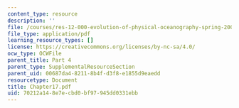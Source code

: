 ```yaml
---
content_type: resource
description: ''
file: /courses/res-12-000-evolution-of-physical-oceanography-spring-2007/70212a148e7ecbd0bf97945dd0331ebb_Chapter17.pdf
file_type: application/pdf
learning_resource_types: []
license: https://creativecommons.org/licenses/by-nc-sa/4.0/
ocw_type: OCWFile
parent_title: Part 4
parent_type: SupplementalResourceSection
parent_uid: 00687da4-8211-8b4f-d3f8-e1855d9eaedd
resourcetype: Document
title: Chapter17.pdf
uid: 70212a14-8e7e-cbd0-bf97-945dd0331ebb
---
```

